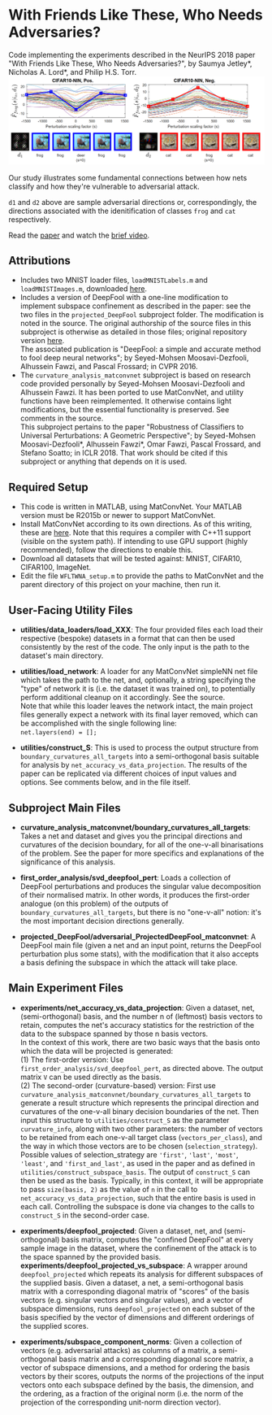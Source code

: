 # With Friends Like These, Who Needs Adversaries?

Code implementing the experiments described in the NeurIPS 2018 paper "With Friends Like These, Who Needs Adversaries?", by Saumya Jetley*, Nicholas A. Lord*, and Philip H.S. Torr.  
<img src="adversarial_traces.png">

Our study illustrates some fundamental connections between how nets classify and how they're vulnerable to adversarial attack.

`d1` and `d2` above are sample adversarial directions or, correspondingly, the directions associated with the idenitification of classes `frog` and `cat` respectively.

Read the [paper](https://papers.nips.cc/paper/8273-with-friends-like-these-who-needs-adversaries) and watch the [brief video](https://www.youtube.com/watch?v=hOQdyInhYi0).

## Attributions

- Includes two MNIST loader files, `loadMNISTLabels.m` and `loadMNISTImages.m`, downloaded [here](http://ufldl.stanford.edu/wiki/resources/mnistHelper.zip).
- Includes a version of DeepFool with a one-line modification to implement subspace confinement as described in the paper: see the two files in the `projected_DeepFool` subproject folder. The modification is noted in the source. The original authorship of the source files in this subproject is otherwise as detailed in those files; original repository version [here](https://github.com/LTS4/DeepFool/tree/master/MATLAB).  
The associated publication is "DeepFool: a simple and accurate method to fool deep neural networks"; by Seyed-Mohsen Moosavi-Dezfooli, Alhussein Fawzi, and Pascal Frossard; in CVPR 2016.
- The `curvature_analysis_matconvnet` subproject is based on research code provided personally by Seyed-Mohsen Moosavi-Dezfooli and Alhussein Fawzi. It has been ported to use MatConvNet, and utility functions have been reimplemented. It otherwise contains light modifications, but the essential functionality is preserved. See comments in the source.  
This subproject pertains to the paper "Robustness of Classifiers to Universal Perturbations: A Geometric Perspective"; by Seyed-Mohsen Moosavi-Dezfooli*, Alhussein Fawzi*, Omar Fawzi, Pascal Frossard, and Stefano Soatto; in ICLR 2018. That work should be cited if this subproject or anything that depends on it is used.


## Required Setup

- This code is written in MATLAB, using MatConvNet. Your MATLAB version must be R2015b or newer to support MatConvNet.
- Install MatConvNet according to its own directions. As of this writing, these are [here](http://www.vlfeat.org/matconvnet/install/). Note that this requires a compiler with C++11 support (visible on the system path). If intending to use GPU support (highly recommended), follow the directions to enable this.
- Download all datasets that will be tested against: MNIST, CIFAR10, CIFAR100, ImageNet.
- Edit the file `WFLTWNA_setup.m` to provide the paths to MatConvNet and the parent directory of this project on your machine, then run it.


## User-Facing Utility Files

- **utilities/data_loaders/load_XXX**: The four provided files each load their respective (bespoke) datasets in a format that can then be used consistently by the rest of the code. The only input is the path to the dataset's main directory.

- **utilities/load_network**: A loader for any MatConvNet simpleNN net file which takes the path to the net, and, optionally, a string specifying the "type" of network it is (i.e. the dataset it was trained on), to potentially perform additional cleanup on it accordingly. See the source.  
Note that while this loader leaves the network intact, the main project files generally expect a network with its final layer removed, which can be accomplished with the single following line:  
`net.layers(end) = [];`

- **utilities/construct_S**: This is used to process the output structure from `boundary_curvatures_all_targets` into a semi-orthogonal basis suitable for analysis by `net_accuracy_vs_data_projection`. The results of the paper can be replicated via different choices of input values and options. See comments below, and in the file itself.


## Subproject Main Files

- **curvature_analysis_matconvnet/boundary_curvatures_all_targets**: Takes a net and dataset and gives you the principal directions and curvatures of the decision boundary, for all of the one-v-all binarisations of the problem. See the paper for more specifics and explanations of the significance of this analysis.

- **first_order_analysis/svd_deepfool_pert**: Loads a collection of DeepFool perturbations and produces the singular value decomposition of their normalised matrix. In other words, it produces the first-order analogue (on this problem) of the outputs of `boundary_curvatures_all_targets`, but there is no "one-v-all" notion: it's the most important decision directions generally.

- **projected_DeepFool/adversarial_ProjectedDeepFool_matconvnet**: A DeepFool main file (given a net and an input point, returns the DeepFool perturbation plus some stats), with the modification that it also accepts a basis defining the subspace in which the attack will take place.


## Main Experiment Files

- **experiments/net_accuracy_vs_data_projection**: Given a dataset, net, (semi-orthogonal) basis, and the number n of (leftmost) basis vectors to retain, computes the net's accuracy statistics for the restriction of the data to the subspace spanned by those n basis vectors.  
In the context of this work, there are two basic ways that the basis onto which the data will be projected is generated:  
(1) The first-order version: Use `first_order_analysis/svd_deepfool_pert`, as directed above. The output matrix `V` can be used directly as the basis.  
(2) The second-order (curvature-based) version: First use `curvature_analysis_matconvnet/boundary_curvatures_all_targets` to generate a result structure which represents the principal direction and curvatures of the one-v-all binary decision boundaries of the net. Then input this structure to `utilities/construct_S` as the parameter `curvature_info`, along with two other parameters: the number of vectors to be retained from each one-v-all target class (`vectors_per_class`), and the way in which those vectors are to be chosen (`selection_strategy`). Possible values of selection_strategy are `'first'`, `'last'`, `'most'`, `'least'`, and `'first_and_last'`, as used in the paper and as defined in `utilities/construct_subspace_basis`. The output of `construct_S` can then be used as the basis. Typically, in this context, it will be appropriate to pass `size(basis, 2)` as the value of `n` in the call to `net_accuracy_vs_data_projection`, such that the entire basis is used in each call. Controlling the subspace is done via changes to the calls to `construct_S` in the second-order case.

- **experiments/deepfool_projected**: Given a dataset, net, and (semi-orthogonal) basis matrix, computes the "confined DeepFool" at every sample image in the dataset, where the confinement of the attack is to the space spanned by the provided basis.  
**experiments/deepfool_projected_vs_subspace**: A wrapper around `deepfool_projected` which repeats its analysis for different subspaces of the supplied basis. Given a dataset, a net, a semi-orthogonal basis matrix with a corresponding diagonal matrix of "scores" of the basis vectors (e.g. singular vectors and singular values), and a vector of subspace dimensions, runs `deepfool_projected` on each subset of the basis specified by the vector of dimensions and different orderings of the supplied scores.  

- **experiments/subspace_component_norms**: Given a collection of vectors (e.g. adversarial attacks) as columns of a matrix, a semi-orthogonal basis matrix and a corresponding diagonal score matrix, a vector of subspace dimensions, and a method for ordering the basis vectors by their scores, outputs the norms of the projections of the input vectors onto each subspace defined by the basis, the dimension, and the ordering, as a fraction of the original norm (i.e. the norm of the projection of the corresponding unit-norm direction vector).

